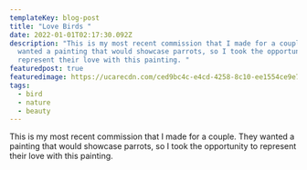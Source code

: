 ```yaml
---
templateKey: blog-post
title: "Love Birds "
date: 2022-01-01T02:17:30.092Z
description: "This is my most recent commission that I made for a couple. They
  wanted a painting that would showcase parrots, so I took the opportunity to
  represent their love with this painting. "
featuredpost: true
featuredimage: https://ucarecdn.com/ced9bc4c-e4cd-4258-8c10-ee1554ce9e74/IMG_7263.jpeg
tags:
  - bird
  - nature
  - beauty
---
```

This is my most recent commission that I made for a couple. They wanted a painting that would showcase parrots, so I took the opportunity to represent their love with this painting.